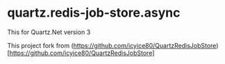 # quartz.redis-job-store.async

This for Quartz.Net version 3

This project fork from (https://github.com/icyice80/QuartzRedisJobStore)[https://github.com/icyice80/QuartzRedisJobStore]
